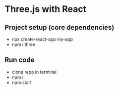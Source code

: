 # Three.js with React 

## Project setup (core dependencies)
- npx create-react-app my-app 
- npm i three 

## Run code 
- clone repo in terminal 
- npm i
- npm start 